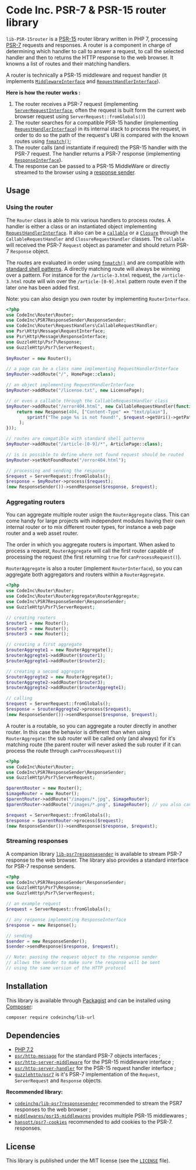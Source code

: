 # Code Inc. PSR-7 & PSR-15 router library

`lib-PSR-15router` is a [PSR-15](https://www.php-fig.org/psr/psr-15/) router library written in PHP 7, processing [PSR-7](https://www.php-fig.org/psr/psr-7/) requests and responses. A router is a component in charge of determining which handler to call to answer a request, to call the selected handler and then to returns the HTTP response to the web browser. It knowns a list of routes and their matching handlers. 

A router is technically a PSR-15 middleware and request handler (it implements [`MiddlewareInterface`](https://www.php-fig.org/psr/psr-15/#22-psrhttpservermiddlewareinterface) and [`RequestHandlerInterface`](https://www.php-fig.org/psr/psr-15/#21-psrhttpserverrequesthandlerinterface)).

**Here is how the router works :**
1. The router receives a PSR-7 request (implementing [`ServerRequestInterface`](https://www.php-fig.org/psr/psr-7/#321-psrhttpmessageserverrequestinterface), often the request is built form the current web browser request using `ServerRequest::fromGlobals()`)
2. The router searches for a compatible PSR-15 handler (implementing [`RequestHandlerInterface`](https://www.php-fig.org/psr/psr-15/#21-psrhttpserverrequesthandlerinterface)) in its internal stack to process the request, in order to do so the path of the request's URI is compared with the known routes using [`fnmatch()`](http://php.net/manual/fr/function.fnmatch.php);
4. The router calls (and instantiate if required) the PSR-15 handler with the PSR-7 request. The handler returns a PSR-7 response (implementing [`ResponseInterface`](https://www.php-fig.org/psr/psr-7/#33-psrhttpmessageresponseinterface)).
7. The response can be passed to a PSR-15 MiddleWare or directly streamed to the browser using a [response sender](https://github.com/CodeIncHQ/lib-psr7responsesender).



## Usage

### Using the router

The `Router` class is able to mix various handlers to process routes. A handler is either a class or an instantiated object implementing [`RequestHandlerInterface`](https://www.php-fig.org/psr/psr-15/#21-psrhttpserverrequesthandlerinterface). It also can be a [`callable`](http://php.net/manual/en/language.types.callable.php) or a [`Closure`](http://php.net/manual/fr/class.closure.php) through the `CallableRequestHandler` and `ClosureRequestHandler` classes. The `callable` will received the PSR-7 `Request` object as parameter and should return PSR-7 `Response` object.

The routes are evaluated in order using [`fnmatch()`](http://php.net/manual/en/function.fnmatch.php) and are compatible with [standard shell patterns](https://www.gnu.org/software/findutils/manual/html_node/find_html/Shell-Pattern-Matching.html). A directly matching route will always be winning over a pattern. For instance for the `/article-3.html` request,
the `/article-3.html` route will win over the `/article-[0-9].html` pattern route even if the later one has been added first.

Note: you can also design you own router by implementing `RouterInterface`.

```php
<?php
use CodeInc\Router\Router;
use CodeInc\PSR7ResponseSender\ResponseSender;
use CodeInc\Router\RequestHandlers\CallableRequestHandler;
use Psr\Http\Message\RequestInterface;
use Psr\Http\Message\ResponseInterface;
use GuzzleHttp\Psr7\Response;
use GuzzleHttp\Psr7\ServerRequest;
 
$myRouter = new Router();

// a page can be a class name implementing RequestHandlerInterface
$myRouter->addRoute("/", HomePage::class); 

// an object implementing RequestHandlerInterface
$myRouter->addRoute("/license.txt", new LicensePage); 

// or even a callable through the CallableRequestHandler class
$myRouter->addRoute("/error404.html", new CallableRequestHandler(function(RequestInterface $request):ResponseInterface { 
    return new Response(404, ["Content-Type" => "text/plain"], 
        sprintf("The page %s is not found!", $request->getUri()->getPath())
     );
}));

// routes are compatible with standard shell patterns
$myRouter->addRoute("/article-[0-9]/*", ArticlePage::class); 

// is is possible to define where not found request should be routed
$myRouter->setNotFoundRoute("/error404.html");

// processing and sending the response
$request = ServerRequest::fromGlobals();
$response = $myRouter->process($request);
(new ResponseSender())->sendResponse($response, $request);
```

### Aggregating routers

You can aggregate multiple router usign the `RouterAggregate` class. This can come handy for large projects with independent modules having their own internal router or to mix different router types, for instance a web page router and a web asset router.

The order in which you aggregate routers is important. When asked to process a request, `RouterAggregate` will call the first router capable of processing the request (the first returning `true` for `canProcessRequest()`).  

`RouterAggregate` is also a router (implement `RouterInterface`), so you can aggregate both aggregators and routers within a `RouterAggregate`.

```php
<?php
use CodeInc\Router\Router;
use CodeInc\Router\RouterAggregate\RouterAggregate;
use CodeInc\PSR7ResponseSender\ResponseSender;
use GuzzleHttp\Psr7\ServerRequest;

// creating routers 
$router1 = new Router();
$router2 = new Router();
$router3 = new Router();

// creating a first aggregate
$routerAggregte1 = new RouterAggregate();
$routerAggregte1->addRouter($router1);
$routerAggregte1->addRouter($router2);

// creating a second aggregate
$routerAggregte2 = new RouterAggregate();
$routerAggregte2->addRouter($router3);
$routerAggregte2->addRouter($routerAggregte1);

// calling 
$request = ServerRequest::fromGlobals();
$response = $routerAggregte2->process($request);
(new ResponseSender())->sendResponse($response, $request);
```
A router is a routable, so you can aggregate a router directly in another router. In this case the behavior is different than when using `RouterAggregate`: the sub router will be called only (and always) for it's matching route (the parent router will never asked the sub router if it can process the route through `canProcessRequest()`)

```php
<?php 
use CodeInc\Router\Router;
use CodeInc\PSR7ResponseSender\ResponseSender;
use GuzzleHttp\Psr7\ServerRequest;

$parentRouter = new Router();
$imageRouter = new Router();
$parentRouter->addRoute("/images/*.jpg", $imageRouter);
$parentRouter->addRoute("/images/*.png", $imageRouter); // you also can add multiple routes to the same target

$request = ServerRequest::fromGlobals();
$response = $parentRouter->process($request);
(new ResponseSender())->sendResponse($response, $request);
```

### Streaming responses

A companion library [`lib-psr7responsesender`](https://github.com/CodeIncHQ/lib-psr7responsesender) is available to stream PSR-7 response to the web browser. The library also provides a standard interface for PSR-7 response senders.
```php
<?php 
use CodeInc\PSR7ResponseSender\ResponseSender;
use GuzzleHttp\Psr7\Response;
use GuzzleHttp\Psr7\ServerRequest;

// an example request
$request = ServerRequest::fromGlobals();

// any response implementing ResponseInterface
$response = new Response();

// sending 
$sender = new ResponseSender();
$sender->sendResponse($response, $request); 

// Note: passing the request object to the response sender 
// allows the sender to make sure the response will be sent
// using the same version of the HTTP protocol
```

## Installation

This library is available through [Packagist](https://packagist.org/packages/codeinchq/lib-router) and can be installed using [Composer](https://getcomposer.org/): 

```bash
composer require codeinchq/lib-url
```


## Dependencies 

* [PHP 7.2](http://php.net/releases/7_2_0.php)
* [`psr/http-message`](https://packagist.org/packages/psr/http-message) for the standard PSR-7 objects interfaces ;
* [`psr/http-server-middleware`](https://packagist.org/packages/psr/http-server-middleware) for the PSR-15 middleware interface ;
* [`psr/http-server-handler`](https://packagist.org/packages/psr/http-server-handler) for the PSR-15 request handler interface ;
* [`guzzlehttp/psr7`](https://packagist.org/packages/guzzlehttp/psr7) is it's PSR-7 implementation of the `Request`, `ServerRequest` and `Response` objects.

**Recommended library:**
* [`codeinchq/lib-psr7responsesender`](https://packagist.org/packages/codeinchq/lib-psr7responsesender) recommended to stream the PSR7 responses to the web browser ;
* [`middlewares/psr15-middlewares`](https://github.com/middlewares/psr15-middlewares) provides multiple PSR-15 middlewares ;
* [`hansott/psr7-cookies`](https://packagist.org/packages/hansott/psr7-cookies) recommended to add cookies to the PSR-7. responses.


## License 
This library is published under the MIT license (see the [`LICENSE`](https://github.com/codeinchq/lib-gui/blob/master/LICENSE) file).


